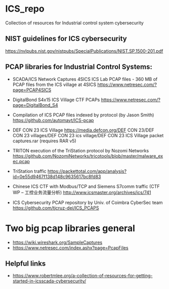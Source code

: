 # ICS_repo
Collection of resources for Industrial control system cybersecurity

## NIST guidelines for ICS cybersecurity
https://nvlpubs.nist.gov/nistpubs/SpecialPublications/NIST.SP.1500-201.pdf

## **PCAP libraries for Industrial Control Systems:**
* SCADA/ICS Network Captures
  4SICS ICS Lab PCAP files - 360 MB of PCAP files from the ICS village at 4SICS
  https://www.netresec.com/?page=PCAP4SICS

* DigitalBond S4x15 ICS Village CTF PCAPs
  https://www.netresec.com/?page=DigitalBond_S4

* Compilation of ICS PCAP files indexed by protocol (by Jason Smith)
  https://github.com/automayt/ICS-pcap

* DEF CON 23 ICS Village
  https://media.defcon.org/DEF CON 23/DEF CON 23 villages/DEF CON 23 ics village/DEF CON 23 ICS Village packet captures.rar (requires RAR v5)

* TRITON execution of the TriStation protocol by Nozomi Networks
https://github.com/NozomiNetworks/tricotools/blob/master/malware_exec.pcap

* TriStation traffic 
https://packettotal.com/app/analysis?id=0e55d9467f138d148c9635617bc8fd83

* Chinese ICS CTF with Modbus/TCP and Siemens S7comm traffic (CTF WP – 工控业务流量分析)
  http://www.icsmaster.org/archives/ics/741

* ICS Cybersecurity PCAP repository by Univ. of Coimbra CyberSec team
  https://github.com/tjcruz-dei/ICS_PCAPS

# Two big pcap libraries general
- https://wiki.wireshark.org/SampleCaptures
- https://www.netresec.com/index.ashx?page=PcapFiles

## Helpful links
- https://www.robertmlee.org/a-collection-of-resources-for-getting-started-in-icsscada-cybersecurity/
